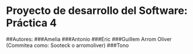 # Proyecto de desarrollo del Software: Práctica 4

##Autores:
###Amelia
###Antonio
###Eric
###Guillem Arrom Oliver (Commitea como: Sooteck o arromoliver)
###Tono

